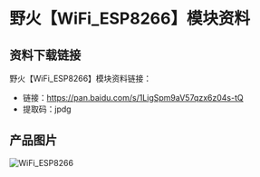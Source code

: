 [](index)

# 野火【WiFi_ESP8266】模块资料

## 资料下载链接
野火【WiFi_ESP8266】模块资料链接：
* 链接：https://pan.baidu.com/s/1LigSpm9aV57qzx6z04s-tQ 
* 提取码：jpdg 

## 产品图片
![WiFi_ESP8266](https://raw.githubusercontent.com/wiki/Embdefire/products/images/模块产品/WiFi/WiFi_ESP8266.jpg)